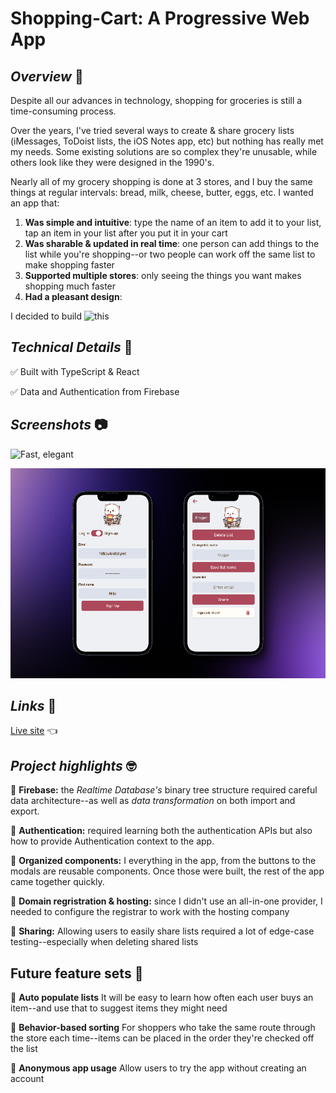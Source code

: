 # Shopping-Cart: A Progressive Web App

## *Overview* 🧐
Despite all our advances in technology, shopping for groceries is still a time-consuming process. 

Over the years, I've tried several ways to create & share grocery lists (iMessages, ToDoist lists, the iOS Notes app, etc) but nothing has really met my needs. Some existing solutions are so complex they're unusable, while others look like they were designed in the 1990's.

Nearly all of my grocery shopping is done at 3 stores, and I buy the same things at regular intervals: bread, milk, cheese, butter, eggs, etc. I wanted an app that:
1. **Was simple and intuitive**: type the name of an item to add it to your list, tap an item in your list after you put it in your cart
2. **Was sharable & updated in real time**: one person can add things to the list while you're shopping--or two people can work off the same list to make shopping faster
3. **Supported multiple stores**: only seeing the things you want makes shopping much faster
4. **Had a pleasant design**: 

I decided to build ![this](https://www.quicklist.pet)

## *Technical Details* 📝

✅ Built with TypeScript & React

✅ Data and Authentication from Firebase

## *Screenshots* 📷

![Fast, elegant](./assets/while_shopping.png)

![Simple](./public/assets/admin_features.png)

## *Links* 🔗

[Live site](https://www.quicklist.pet) 👈

## *Project highlights* 🤓

🔳 **Firebase:** the *Realtime Database's* binary tree structure required careful data architecture--as well as *data transformation* on both import and export.

🔳 **Authentication:** required learning both the authentication APIs but also how to provide Authentication context to the app. 

🔳 **Organized components:** I everything in the app, from the buttons to the modals are reusable components. Once those were built, the rest of the app came together quickly.

🔳 **Domain regristration & hosting:** since I didn't use an all-in-one provider, I needed to configure the registrar to work with the hosting company 

🔳 **Sharing:** Allowing users to easily share lists required a lot of edge-case testing--especially when deleting shared lists 

## **Future feature sets** 🔮

🎯 **Auto populate lists** It will be easy to learn how often each user buys an item--and use that to suggest items they might need 

🎯 **Behavior-based sorting** For shoppers who take the same route through the store each time--items can be placed in the order they're checked off the list

🎯 **Anonymous app usage** Allow users to try the app without creating an account